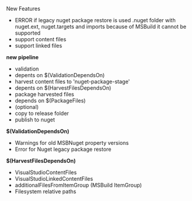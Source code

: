 ﻿New Features
 - ERROR if legacy nuget package restore is used .nuget folder with nuget.ext, nuget.targets and imports because of MSBuild it cannot be supported
 - support content files
 - support linked files




__new pipeline__

 - validation
  - depents on $(ValidationDependsOn)
 - harvest content files to 'nuget-package-stage'
  - depents on $(HarvestFilesDependsOn)
 - package harvested files
  - depends on $(PackageFiles)
 - (optional)
  - copy to release folder
  - publish to nuget


__$(ValidationDependsOn)__

 - Warnings for old MSBNuget property versions
 - Error for Nuget legacy package restore

__$(HarvestFilesDependsOn)__

 - VisualStudioContentFiles
 - VisualStudioLinkedContentFiles
 - additionalFilesFromItemGroup (MSBuild ItemGroup)
 - Filesystem relative paths

